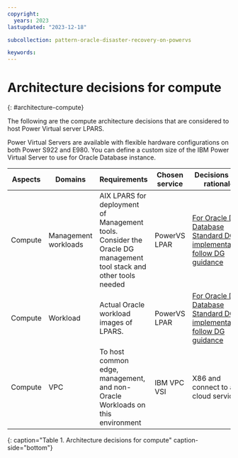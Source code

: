 ```yaml
---
copyright:
  years: 2023
lastupdated: "2023-12-18"

subcollection: pattern-oracle-disaster-recovery-on-powervs

keywords:
---
```


# Architecture decisions for compute
{: #architecture-compute}

The following are the compute architecture decisions that are considered to host Power Virtual server LPARS.

Power Virtual Servers are available with flexible hardware configurations on both Power S922 and E980. You can define a custom size of the IBM Power Virtual Server to use for Oracle Database instance.


| Aspects | Domains    | Requirements                                                                                        | Chosen service | Decisions and rationale                                                                                                                                                                                          |
| ----------------- | -------------------- | ------------------------------------------------------------------------------------------------------------- | ------------------------ | ------------------------------------------------------------------------------------------------------------------------------------------------------------------------------------------------------------------------- |
| Compute           | Management workloads | AIX LPARS for deployment of Management tools. Consider the Oracle DG management tool stack and other tools needed | PowerVS LPAR             | [For Oracle DG Database Standard DG implementation, follow DG guidance](https://docs.oracle.com/en/database/oracle/oracle-database/19/haovw/oracle-data-guard-best-practices.html#GUID-C3A78B07-6584-4380-8D53-E5B831A5894C) |
| Compute           | Workload             | Actual Oracle workload images of LPARS.                                                                       | PowerVS LPAR             | [For Oracle DG Database Standard DG implementation, follow DG guidance](https://docs.oracle.com/en/database/oracle/oracle-database/19/haovw/oracle-data-guard-best-practices.html#GUID-C3A78B07-6584-4380-8D53-E5B831A5894C) |
| Compute           | VPC                  | To host common edge, management, and non-Oracle Workloads on this environment                                 | IBM VPC VSI              | X86 and connect to all cloud services                                                                                                                                                                                     |
{: caption="Table 1. Architecture decisions for compute" caption-side="bottom"}
